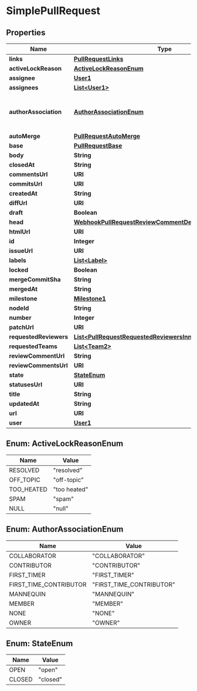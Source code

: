 

# SimplePullRequest


## Properties

| Name | Type | Description | Notes |
|------------ | ------------- | ------------- | -------------|
|**links** | [**PullRequestLinks**](PullRequestLinks.md) |  |  |
|**activeLockReason** | [**ActiveLockReasonEnum**](#ActiveLockReasonEnum) |  |  |
|**assignee** | [**User1**](User1.md) |  |  |
|**assignees** | [**List&lt;User1&gt;**](User1.md) |  |  |
|**authorAssociation** | [**AuthorAssociationEnum**](#AuthorAssociationEnum) | How the author is associated with the repository. |  |
|**autoMerge** | [**PullRequestAutoMerge**](PullRequestAutoMerge.md) |  |  |
|**base** | [**PullRequestBase**](PullRequestBase.md) |  |  |
|**body** | **String** |  |  |
|**closedAt** | **String** |  |  |
|**commentsUrl** | **URI** |  |  |
|**commitsUrl** | **URI** |  |  |
|**createdAt** | **String** |  |  |
|**diffUrl** | **URI** |  |  |
|**draft** | **Boolean** |  |  |
|**head** | [**WebhookPullRequestReviewCommentDeletedPullRequestHead**](WebhookPullRequestReviewCommentDeletedPullRequestHead.md) |  |  |
|**htmlUrl** | **URI** |  |  |
|**id** | **Integer** |  |  |
|**issueUrl** | **URI** |  |  |
|**labels** | [**List&lt;Label&gt;**](Label.md) |  |  |
|**locked** | **Boolean** |  |  |
|**mergeCommitSha** | **String** |  |  |
|**mergedAt** | **String** |  |  |
|**milestone** | [**Milestone1**](Milestone1.md) |  |  |
|**nodeId** | **String** |  |  |
|**number** | **Integer** |  |  |
|**patchUrl** | **URI** |  |  |
|**requestedReviewers** | [**List&lt;PullRequestRequestedReviewersInner&gt;**](PullRequestRequestedReviewersInner.md) |  |  |
|**requestedTeams** | [**List&lt;Team2&gt;**](Team2.md) |  |  |
|**reviewCommentUrl** | **String** |  |  |
|**reviewCommentsUrl** | **URI** |  |  |
|**state** | [**StateEnum**](#StateEnum) |  |  |
|**statusesUrl** | **URI** |  |  |
|**title** | **String** |  |  |
|**updatedAt** | **String** |  |  |
|**url** | **URI** |  |  |
|**user** | [**User1**](User1.md) |  |  |



## Enum: ActiveLockReasonEnum

| Name | Value |
|---- | -----|
| RESOLVED | &quot;resolved&quot; |
| OFF_TOPIC | &quot;off-topic&quot; |
| TOO_HEATED | &quot;too heated&quot; |
| SPAM | &quot;spam&quot; |
| NULL | &quot;null&quot; |



## Enum: AuthorAssociationEnum

| Name | Value |
|---- | -----|
| COLLABORATOR | &quot;COLLABORATOR&quot; |
| CONTRIBUTOR | &quot;CONTRIBUTOR&quot; |
| FIRST_TIMER | &quot;FIRST_TIMER&quot; |
| FIRST_TIME_CONTRIBUTOR | &quot;FIRST_TIME_CONTRIBUTOR&quot; |
| MANNEQUIN | &quot;MANNEQUIN&quot; |
| MEMBER | &quot;MEMBER&quot; |
| NONE | &quot;NONE&quot; |
| OWNER | &quot;OWNER&quot; |



## Enum: StateEnum

| Name | Value |
|---- | -----|
| OPEN | &quot;open&quot; |
| CLOSED | &quot;closed&quot; |



